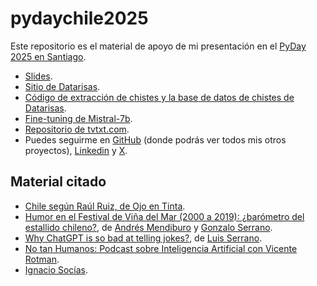 # pydaychile2025

Este repositorio es el material de apoyo de mi presentación en el [PyDay 2025 en Santiago](https://pyday.cl/).

- [Slides](https://docs.google.com/presentation/d/1i2J82xN0efrxlR1si2nLw8Msb89j_LLPaXWJZgoUAI8/edit?usp=sharing).
- [Sitio de Datarisas](https://www.datarisas.cl/).
- [Código de extracción de chistes y la base de datos de chistes de Datarisas](https://github.com/aastroza/chilean-humor).
- [Fine-tuning de Mistral-7b](https://github.com/aastroza/mistral-fine-tuning). 
- [Repositorio de tvtxt.com](https://github.com/aastroza/tvtxt).
- Puedes seguirme en [GitHub](https://github.com/aastroza) (donde podrás ver todos mis otros proyectos), [Linkedin](https://linkedin.com/in/aastrozacl) y [X](https://twitter.com/aastroza).

## Material citado

- [Chile según Raúl Ruiz, de Ojo en Tinta](https://www.ojoentinta.com/chile-segun-raul-ruiz/).
- [Humor en el Festival de Viña del Mar (2000 a 2019): ¿barómetro del estallido chileno?](https://comunicacionymedios.uchile.cl/index.php/RCM/article/view/70784), de [Andrés Mendiburo](https://cl.linkedin.com/in/andres-mendiburo-seguel) y [Gonzalo Serrano](https://cl.linkedin.com/in/gonzalo-serrano-del-pozo-220a8a60).
- [Why ChatGPT is so bad at telling jokes?](https://www.youtube.com/shorts/nQuePUBzk2Q), de [Luis Serrano](https://www.youtube.com/@SerranoAcademy).
- [No tan Humanos: Podcast sobre Inteligencia Artificial con Vicente Rotman](https://linktr.ee/nth.podcast).
- [Ignacio Socías](https://ignaciosocias.com/).
